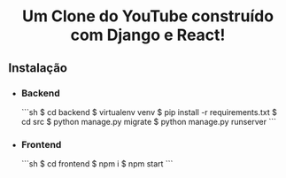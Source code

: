 <h1 align="center">
    Um Clone do YouTube construído com Django e React!
</h1>

<h2>Instalação</h2>

<ul>
    <li>
        <h3>Backend</h3>
        ```sh
        $ cd backend
        $ virtualenv venv
        $ pip install -r requirements.txt
        $ cd src
        $ python manage.py migrate
        $ python manage.py runserver
        ```
    </li>
    <li>
        <h3>Frontend</h3>
        ```sh
        $ cd frontend
        $ npm i
        $ npm start
        ```
    </li>
</ul>